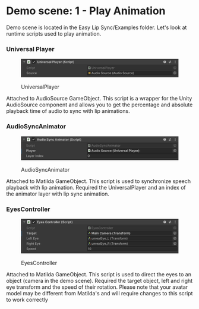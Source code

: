 # Demo scene: 1 - Play Animation

Demo scene is located in the Easy Lip Sync/Examples folder. Let's look at runtime scripts used to play animation.

### Universal Player

<figure><img src="../../../.gitbook/assets/image (12).png" alt=""><figcaption><p>UniversalPlayer</p></figcaption></figure>

Attached to AudioSource GameObject. This script is a wrapper for the Unity AudioSource component and allows you to get the percentage and absolute playback time of audio to sync with lip animations.

### AudioSyncAnimator

<figure><img src="../../../.gitbook/assets/image (13).png" alt=""><figcaption><p>AudioSyncAnimator</p></figcaption></figure>

Attached to Matilda GameObject. This script is used to synchronize speech playback with lip animation. Required the UniversalPlayer and an index of the animator layer with lip sync animation.

### EyesController

<figure><img src="../../../.gitbook/assets/image (14).png" alt=""><figcaption><p>EyesController</p></figcaption></figure>

Attached to Matilda GameObject. This script is used to direct the eyes to an object (camera in the demo scene). Required the target object, left and right eye transform and the speed of their rotation. Please note that your avatar model may be different from Matilda's and will require changes to this script to work correctly
